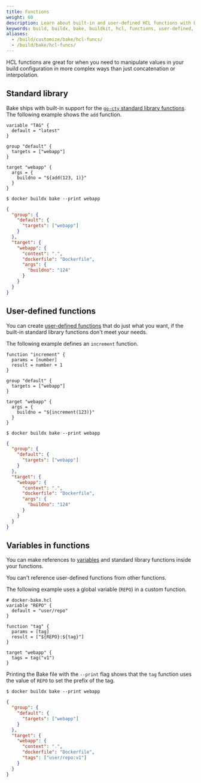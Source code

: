 ```yaml
---
title: Functions
weight: 60
description: Learn about built-in and user-defined HCL functions with Bake
keywords: build, buildx, bake, buildkit, hcl, functions, user-defined, built-in, custom, gocty
aliases:
  - /build/customize/bake/hcl-funcs/
  - /build/bake/hcl-funcs/
---
```


HCL functions are great for when you need to manipulate values in your build
configuration in more complex ways than just concatenation or interpolation.

## Standard library

Bake ships with built-in support for the [`go-cty` standard library functions](https://github.com/zclconf/go-cty/tree/main/cty/function/stdlib).
The following example shows the `add` function.

```hcl {title=docker-bake.hcl}
variable "TAG" {
  default = "latest"
}

group "default" {
  targets = ["webapp"]
}

target "webapp" {
  args = {
    buildno = "${add(123, 1)}"
  }
}
```

```console
$ docker buildx bake --print webapp
```

```json
{
  "group": {
    "default": {
      "targets": ["webapp"]
    }
  },
  "target": {
    "webapp": {
      "context": ".",
      "dockerfile": "Dockerfile",
      "args": {
        "buildno": "124"
      }
    }
  }
}
```

## User-defined functions

You can create [user-defined functions](https://github.com/hashicorp/hcl/tree/main/ext/userfunc)
that do just what you want, if the built-in standard library functions don't
meet your needs.

The following example defines an `increment` function.

```hcl {title=docker-bake.hcl}
function "increment" {
  params = [number]
  result = number + 1
}

group "default" {
  targets = ["webapp"]
}

target "webapp" {
  args = {
    buildno = "${increment(123)}"
  }
}
```

```console
$ docker buildx bake --print webapp
```

```json
{
  "group": {
    "default": {
      "targets": ["webapp"]
    }
  },
  "target": {
    "webapp": {
      "context": ".",
      "dockerfile": "Dockerfile",
      "args": {
        "buildno": "124"
      }
    }
  }
}
```

## Variables in functions

You can make references to [variables](variables) and standard library
functions inside your functions.

You can't reference user-defined functions from other functions.

The following example uses a global variable (`REPO`) in a custom function.

```hcl {title=docker-bake.hcl}
# docker-bake.hcl
variable "REPO" {
  default = "user/repo"
}

function "tag" {
  params = [tag]
  result = ["${REPO}:${tag}"]
}

target "webapp" {
  tags = tag("v1")
}
```

Printing the Bake file with the `--print` flag shows that the `tag` function
uses the value of `REPO` to set the prefix of the tag.

```console
$ docker buildx bake --print webapp
```

```json
{
  "group": {
    "default": {
      "targets": ["webapp"]
    }
  },
  "target": {
    "webapp": {
      "context": ".",
      "dockerfile": "Dockerfile",
      "tags": ["user/repo:v1"]
    }
  }
}
```
